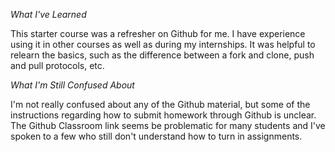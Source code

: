 *What I've Learned*

This starter course was a refresher on Github for me. I have experience using it in other 
courses as well as during my internships. It was helpful to relearn the basics, such as 
the difference between a fork and clone, push and pull protocols, etc.

*What I'm Still Confused About*

I'm not really confused about any of the Github material, but some of the instructions
regarding how to submit homework through Github is unclear. The Github Classroom link
seems be problematic for many students and I've spoken to a few who still don't 
understand how to turn in assignments. 



